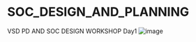 # SOC_DESIGN_AND_PLANNING
VSD PD AND SOC DESIGN WORKSHOP
Day1
![image](https://github.com/gouthamstantri/SOC_DESIGN_AND_PLANNING/assets/51639089/f1038ff3-1163-4797-89aa-9ad00a606c12)

